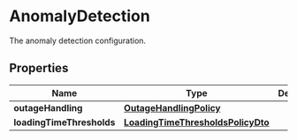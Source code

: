 

# AnomalyDetection

The anomaly detection configuration.

## Properties

| Name | Type | Description | Notes |
|------------ | ------------- | ------------- | -------------|
|**outageHandling** | [**OutageHandlingPolicy**](OutageHandlingPolicy.md) |  |  |
|**loadingTimeThresholds** | [**LoadingTimeThresholdsPolicyDto**](LoadingTimeThresholdsPolicyDto.md) |  |  |



